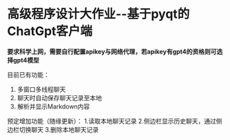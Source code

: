 # 高级程序设计大作业--基于pyqt的ChatGpt客户端

**要求科学上网，需要自行配置apikey与网络代理，若apikey有gpt4的资格则可选择gpt4模型**

目前已有功能：
1. 多窗口多线程聊天
2. 聊天时自动保存聊天记录至本地
3. 解析并显示Markdown内容

预定增加功能（随缘更新）：
1.读取本地聊天记录
2.侧边栏显示历史聊天，通过侧边栏切换聊天
3.删除本地聊天记录
